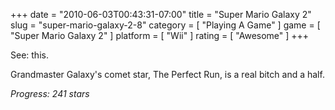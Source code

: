 +++
date = "2010-06-03T00:43:31-07:00"
title = "Super Mario Galaxy 2"
slug = "super-mario-galaxy-2-8"
category = [ "Playing A Game" ]
game = [ "Super Mario Galaxy 2" ]
platform = [ "Wii" ]
rating = [ "Awesome" ]
+++

See: this.

Grandmaster Galaxy's comet star, The Perfect Run, is a real bitch and a half.

<i>Progress: 241 stars</i>